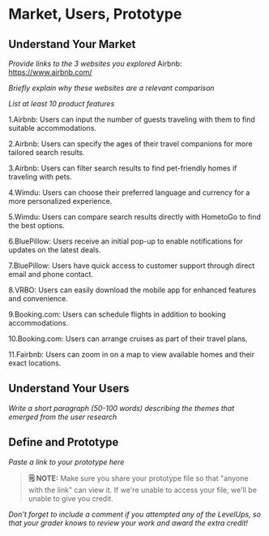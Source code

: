 # Market, Users, Prototype

## Understand Your Market
*Provide links to the 3 websites you explored* 
Airbnb: https://www.airbnb.com/

*Briefly explain why these websites are a relevant comparison* 

*List at least 10 product features*

1.Airbnb: Users can input the number of guests traveling with them to find suitable accommodations.

2.Airbnb: Users can specify the ages of their travel companions for more tailored search results.

3.Airbnb: Users can filter search results to find pet-friendly homes if traveling with pets.

4.Wimdu: Users can choose their preferred language and currency for a more personalized experience.

5.Wimdu: Users can compare search results directly with HometoGo to find the best options.

6.BluePillow: Users receive an initial pop-up to enable notifications for updates on the latest deals.

7.BluePillow: Users have quick access to customer support through direct email and phone contact.

8.VRBO: Users can easily download the mobile app for enhanced features and convenience.

9.Booking.com: Users can schedule flights in addition to booking accommodations.

10.Booking.com: Users can arrange cruises as part of their travel plans.

11.Fairbnb: Users can zoom in on a map to view available homes and their exact locations.




## Understand Your Users
*Write a short paragraph (50-100 words) describing the themes that emerged from the user research*




## Define and Prototype
*Paste a link to your prototype here* 
> **🗒️ NOTE:** Make sure you share your prototype file so that "anyone with the link" can view it. If we're unable to access your file, we'll be unable to give you credit. 

*Don't forget to include a comment if you attempted any of the LevelUps, so that your grader knows to review your work and award the extra credit!* 



